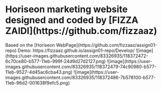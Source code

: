 <h1> Horiseon marketing website designed and coded by [FIZZA ZAIDI](https://github.com/fizzaaz)</h1>
Based on the [Horiseon WebPage](https://github.com/fizzaaz/assign01-repo)
Demo: https://fizzaaz.github.io/assign01-repo/Develop/
![image](https://user-images.githubusercontent.com/83326935/118372472-6c70ce80-b577-11eb-999f-24d9d27d2127.png)
![image](https://user-images.githubusercontent.com/83326935/118372479-74c90980-b577-11eb-9527-4d45ac6cba43.png)
![image](https://user-images.githubusercontent.com/83326935/118372486-7b578100-b577-11eb-96d2-001638f9efc5.png)

